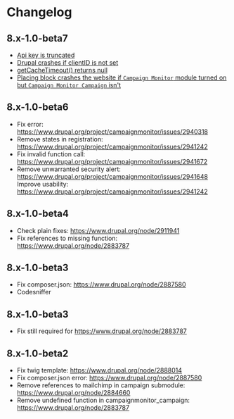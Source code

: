 # Changelog

## 8.x-1.0-beta7

* [Api key is truncated](https://www.drupal.org/project/campaignmonitor/issues/2995781)
* [Drupal crashes if clientID is not set](https://www.drupal.org/project/campaignmonitor/issues/2997059)
* [getCacheTimeout() returns null](https://www.drupal.org/project/campaignmonitor/issues/2954434)
* [Placing block crashes the website if `Campaign Monitor` module turned on but `Campaign Monitor Campaign` isn't](https://www.drupal.org/project/campaignmonitor/issues/3008157)

## 8.x-1.0-beta6

* Fix error: https://www.drupal.org/project/campaignmonitor/issues/2940318
* Remove states in registration: https://www.drupal.org/project/campaignmonitor/issues/2941242
* Fix invalid function call: https://www.drupal.org/project/campaignmonitor/issues/2941672
* Remove unwarranted security alert: https://www.drupal.org/project/campaignmonitor/issues/2941648
Improve usability: https://www.drupal.org/project/campaignmonitor/issues/2941242

## 8.x-1.0-beta4

* Check plain fixes: https://www.drupal.org/node/2911941
* Fix references to missing function: https://www.drupal.org/node/2883787

## 8.x-1.0-beta3

* Fix composer.json: https://www.drupal.org/node/2887580
* Codesniffer

## 8.x-1.0-beta3
* Fix still required for https://www.drupal.org/node/2883787

## 8.x-1.0-beta2

* Fix twig template: https://www.drupal.org/node/2888014
* Fix composer.json error: https://www.drupal.org/node/2887580
* Remove references to mailchimp in campaign submodule: https://www.drupal.org/node/2884660
* Remove undefined function in campaignmonitor_campaign: https://www.drupal.org/node/2883787
